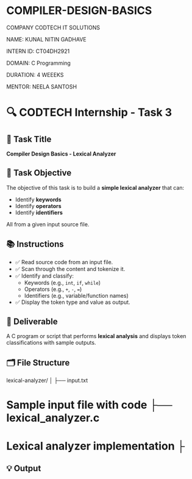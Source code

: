 # COMPILER-DESIGN-BASICS

COMPANY CODTECH IT SOLUTIONS

NAME: KUNAL NITIN GADHAVE

INTERN ID: CT04DH2921

DOMAIN: C Programming

DURATION: 4 WEEEKS

MENTOR: NEELA SANTOSH

# 🔍 CODTECH Internship - Task 3

## 📌 Task Title
**Compiler Design Basics - Lexical Analyzer**

## 📝 Task Objective
The objective of this task is to build a **simple lexical analyzer** that can:
- Identify **keywords**
- Identify **operators**
- Identify **identifiers**

All from a given input source file.

## 📚 Instructions

- ✅ Read source code from an input file.
- ✅ Scan through the content and tokenize it.
- ✅ Identify and classify:
  - Keywords (e.g., `int`, `if`, `while`)
  - Operators (e.g., `+`, `-`, `=`)
  - Identifiers (e.g., variable/function names)
- ✅ Display the token type and value as output.

## 🎯 Deliverable
A C program or script that performs **lexical analysis** and displays token classifications with sample outputs.

## 🗂️ File Structure
lexical-analyzer/ │ ├── input.txt           
# Sample input file with code ├── lexical_analyzer.c  
# Lexical analyzer implementation ├

## 💡 Output
